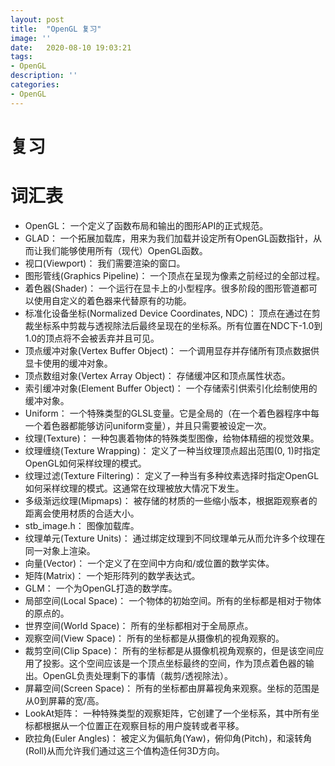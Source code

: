 ```yaml
---
layout: post
title:  "OpenGL 复习"
image: ''
date:   2020-08-10 19:03:21
tags:
- OpenGL
description: ''
categories: 
- OpenGL
---
```

# 复习

# 词汇表
* OpenGL： 一个定义了函数布局和输出的图形API的正式规范。
* GLAD： 一个拓展加载库，用来为我们加载并设定所有OpenGL函数指针，从而让我们能够使用所有（现代）OpenGL函数。
* 视口(Viewport)： 我们需要渲染的窗口。
* 图形管线(Graphics Pipeline)： 一个顶点在呈现为像素之前经过的全部过程。
* 着色器(Shader)： 一个运行在显卡上的小型程序。很多阶段的图形管道都可以使用自定义的着色器来代替原有的功能。
* 标准化设备坐标(Normalized Device Coordinates, NDC)： 顶点在通过在剪裁坐标系中剪裁与透视除法后最终呈现在的坐标系。所有位置在NDC下-1.0到1.0的顶点将不会被丢弃并且可见。
* 顶点缓冲对象(Vertex Buffer Object)： 一个调用显存并存储所有顶点数据供显卡使用的缓冲对象。
* 顶点数组对象(Vertex Array Object)： 存储缓冲区和顶点属性状态。
* 索引缓冲对象(Element Buffer Object)： 一个存储索引供索引化绘制使用的缓冲对象。
* Uniform： 一个特殊类型的GLSL变量。它是全局的（在一个着色器程序中每一个着色器都能够访问uniform变量），并且只需要被设定一次。
* 纹理(Texture)： 一种包裹着物体的特殊类型图像，给物体精细的视觉效果。
* 纹理缠绕(Texture Wrapping)： 定义了一种当纹理顶点超出范围(0, 1)时指定OpenGL如何采样纹理的模式。
* 纹理过滤(Texture Filtering)： 定义了一种当有多种纹素选择时指定OpenGL如何采样纹理的模式。这通常在纹理被放大情况下发生。
* 多级渐远纹理(Mipmaps)： 被存储的材质的一些缩小版本，根据距观察者的距离会使用材质的合适大小。
* stb_image.h： 图像加载库。
* 纹理单元(Texture Units)： 通过绑定纹理到不同纹理单元从而允许多个纹理在同一对象上渲染。
* 向量(Vector)： 一个定义了在空间中方向和/或位置的数学实体。
* 矩阵(Matrix)： 一个矩形阵列的数学表达式。
* GLM： 一个为OpenGL打造的数学库。
* 局部空间(Local Space)： 一个物体的初始空间。所有的坐标都是相对于物体的原点的。
* 世界空间(World Space)： 所有的坐标都相对于全局原点。
* 观察空间(View Space)： 所有的坐标都是从摄像机的视角观察的。
* 裁剪空间(Clip Space)： 所有的坐标都是从摄像机视角观察的，但是该空间应用了投影。这个空间应该是一个顶点坐标最终的空间，作为顶点着色器的输出。OpenGL负责处理剩下的事情（裁剪/透视除法）。
* 屏幕空间(Screen Space)： 所有的坐标都由屏幕视角来观察。坐标的范围是从0到屏幕的宽/高。
* LookAt矩阵： 一种特殊类型的观察矩阵，它创建了一个坐标系，其中所有坐标都根据从一个位置正在观察目标的用户旋转或者平移。
* 欧拉角(Euler Angles)： 被定义为偏航角(Yaw)，俯仰角(Pitch)，和滚转角(Roll)从而允许我们通过这三个值构造任何3D方向。

